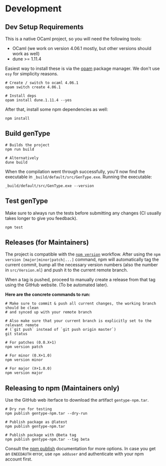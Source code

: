 # Development

## Dev Setup Requirements

This is a native OCaml project, so you will need the following tools:
- OCaml (we work on version 4.06.1 mostly, but other versions should work as well)
- dune >= 1.11.4

Easiest way to install these is via the [opam](https://opam.ocaml.org/doc/Install.html) package manager. We don't use `esy` for simplicity reasons.

```
# Create / switch to ocaml 4.06.1
opam switch create 4.06.1

# Install deps
opam install dune.1.11.4 --yes
```

After that, install some npm dependencies as well:

```
npm install
```

## Build genType

```
# Builds the project
npm run build

# Alternatively
dune build
```

When the compilation went through successfully, you'll now find the executable in `_build/default/src/GenType.exe`.
Running the executable:

```
_build/default/src/GenType.exe --version
```

## Test genType

Make sure to always run the tests before submitting any changes (CI usually takes
longer to give you feedback).

```
npm test
```

## Releases (for Maintainers)

The project is compatible with the [`npm
version`](https://docs.npmjs.com/cli/version) workflow. After using the `npm
version [major|minor|patch|...]` command, npm will automatically tag the
current commit, bump all the necessary version numbers (also the number in
`src/Version.ml`) and push it to the current remote branch.

When a tag is pushed, proceed to manually create a release from that tag using the GitHub website. (To be automated later).

**Here are the concrete commands to run:**

```
# Make sure to commit & push all current changes, the working branch should be clean
# and synced up with your remote branch

# Also make sure that your current branch is explicitly set to the relevant remote
# (`git push` instead of `git push origin master`)
git status

# For patches (0.0.X+1)
npm version patch

# For minor (0.X+1.0)
npm version minor

# For major (X+1.0.0)
npm version major
```

## Releasing to npm (Maintainers only)

Use the GitHub web iterface to download the artifact `gentype-npm.tar`.

```
# Dry run for testing
npm publish gentype-npm.tar --dry-run

# Publish package as @latest
npm publish gentype-npm.tar

# Publish package with @beta tag
npm publish gentype-npm.tar --tag beta
```

Consult the [npm publish](https://docs.npmjs.com/cli/publish) documentation for more options.
In case you get an `ENEEDAUTH` error, use `npm adduser` and authenticate with your npm account first.
